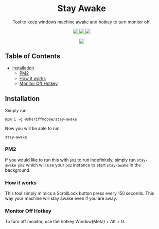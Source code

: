 <div style="text-align:center;" align="center">
    <h1>Stay Awake</h1>
    <p>Tool to keep windows machine awake and hotkey to turn monitor off.</p>
    <p>
        <a href="https://github.com/sheriffMoose/stay-awake/actions/workflows/release.yml">
            <img src="https://img.shields.io/github/actions/workflow/status/sheriffMoose/stay-awake/release.yml?logo=github&label=release"/>
        </a>
        <a href="https://github.com/sheriffMoose/stay-awake/blob/main/LICENSE">
            <img src="https://img.shields.io/github/license/sheriffMoose/stay-awake?logo=github"/>
        </a>
        <a href="https://npmjs.org/package/@sheriffmoose/stay-awake">
            <img src="https://img.shields.io/npm/v/@sheriffmoose/stay-awake?logo=npm&logoColor=white&labelColor=CB3837&color=grey&label="/>
        </a>
    </p>
    <p>
        <a href="https://npmjs.org/package/@sheriffmoose/stay-awake">
            <img src="https://nodei.co/npm/@sheriffmoose/stay-awake.png"/>
        </a>
    </p>
</div>

<h2>Table of Contents</h2>

- [Installation](#installation)
  - [PM2](#pm2)
  - [How it works](#how-it-works)
  - [Monitor Off Hotkey](#monitor-off-hotkey)



## Installation
Simply run
```
npm i -g @sheriffmoose/stay-awake
```

Now you will be able to run
```
stay-awake
```

### PM2
If you would like to run this with `pm2` to run indefinitely, simply run `stay-awake pm2` which will use your `pm2` instance to start `stay-awake` in the background.


### How it works
This tool simply mimics a ScrollLock button press every 150 seconds. This way your machine will stay awake even if you are away.

### Monitor Off Hotkey
To turn off monitor, use the hotkey Window(Meta) + Alt + O.
